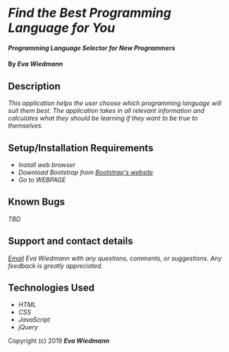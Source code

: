 # _Find the Best Programming Language for You_

#### _Programming Language Selector for New Programmers_

#### By _**Eva Wiedmann**_

## Description

_This application helps the user choose which programming language will suit them best. The application takes in all relevant information and calculates what they should be learning if they want to be true to themselves._

## Setup/Installation Requirements

* _Install web browser_
* _Download Bootstrap from [Bootstrap's website](https://getbootstrap.com/docs/3.3/)_
* _Go to WEBPAGE_

## Known Bugs

_TBD_

## Support and contact details

_[Email](mailto:evawiedmann@gmail.com) Eva Wiedmann with any questions, comments, or suggestions. Any feedback is greatly appreciated._

## Technologies Used

* _HTML_
* _CSS_
* _JavaScript_
* _jQuery_

Copyright (c) 2019 **_Eva Wiedmann_**
